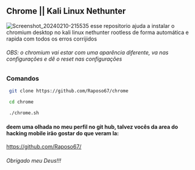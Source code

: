 ## Chrome || Kali Linux Nethunter
![Screenshot_20240210-215535](https://github.com/Raposo67/chrome/assets/114825370/3400fdcf-6820-43c8-b3e1-06f1b7b96b58)
esse repositorio ajuda a instalar o chromium desktop no kali linux nethunter rootless de forma automática e rapida com todos os erros corrijidos
###### OBS: o chromium vai estar com uma aparência diferente, va nas configurações e dê o reset nas configurações
### Comandos
```bash
 git clone https://github.com/Raposo67/chrome
```
```bash
 cd chrome
```
```bash
 ./chrome.sh
```
#### deem uma olhada no meu perfil no git hub, talvez vocês da area do hacking mobile irão gostar do que veram la:
https://github.com/Raposo67/
###### Obrigado meu Deus!!!
